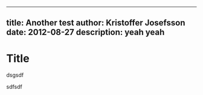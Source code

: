 ---
title: Another test
author: Kristoffer Josefsson
date: 2012-08-27
description: yeah yeah
----

Title
=====

dsgsdf 

sdfsdf

